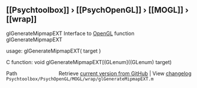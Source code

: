## [[Psychtoolbox]] &#8250; [[PsychOpenGL]] &#8250; [[MOGL]] &#8250; [[wrap]]

glGenerateMipmapEXT  Interface to [OpenGL](OpenGL) function glGenerateMipmapEXT  
  
usage:  glGenerateMipmapEXT( target )  
  
C function:  void glGenerateMipmapEXT[(GLenum]((GLenum) target)  




<div class="code_header" style="text-align:right;">
  <span style="float:left;">Path&nbsp;&nbsp;</span> <span class="counter">Retrieve <a href=
  "https://raw.github.com/Psychtoolbox-3/Psychtoolbox-3/beta/Psychtoolbox/PsychOpenGL/MOGL/wrap/glGenerateMipmapEXT.m">current version from GitHub</a> | View <a href=
  "https://github.com/Psychtoolbox-3/Psychtoolbox-3/commits/beta/Psychtoolbox/PsychOpenGL/MOGL/wrap/glGenerateMipmapEXT.m">changelog</a></span>
</div>
<div class="code">
  <code>Psychtoolbox/PsychOpenGL/MOGL/wrap/glGenerateMipmapEXT.m</code>
</div>


